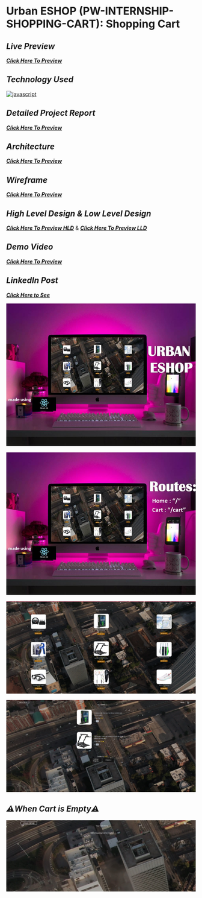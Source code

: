 # Urban ESHOP (PW-INTERNSHIP-SHOPPING-CART): Shopping Cart

## _Live Preview_
_**[Click Here To Preview]()**_

## _Technology Used_
[![javascript](https://img.shields.io/badge/reactjs-black?style=for-the-badge&logo=react&logoColor=blue)]()

## _Detailed Project Report_
_**[Click Here To Preview](https://drive.google.com/file/d/1xnvn8HXD9tDgUwe8PSd6yWNX4DEuzFSQ/view?usp=sharing)**_

## _Architecture_
_**[Click Here To Preview](https://drive.google.com/file/d/1zU1BQlmW26T0jG7PDznt8-IeuhCYM8SW/view?usp=sharing)**_

## _Wireframe_
_**[Click Here To Preview](https://drive.google.com/file/d/1Y1oraNHCmB1bUcNnuW4Cws2YjiwhegcJ/view?usp=drive_link)**_

## _High Level Design & Low Level Design_
_**[Click Here To Preview HLD](https://drive.google.com/file/d/1M3InofYrq1tOpHVzaa28hRYtpl232WC1/view?usp=sharing)**_ & _**[Click Here To Preview LLD](https://drive.google.com/file/d/1ibr1pLV9Iq_m2nmv_SPvAAP47GvWPrdn/view?usp=sharing)**_

## _Demo Video_
_**[Click Here To Preview](https://drive.google.com/file/d/1nRbIw8AF6EEo5hSdDpUTpiR47o88ozj2/view?usp=sharing)**_




## _LinkedIn Post_
_**[Click Here to See]()**_

![urban eshop shopping img](https://github.com/chiraggowda92187/Urban-EShop/blob/master/src/assets/Slide1.JPG)

![routes img](https://github.com/chiraggowda92187/Urban-EShop/blob/master/src/assets/Slide2.JPG)

![cart first page img](https://github.com/chiraggowda92187/Urban-EShop/blob/master/src/assets/sc1.jpg)

![cart second img](https://github.com/chiraggowda92187/Urban-EShop/blob/master/src/assets/sc2.jpg)

## _⚠️When Cart is Empty⚠️_

![cart third page img](https://github.com/chiraggowda92187/Urban-EShop/blob/master/src/assets/sc5.jpg)

